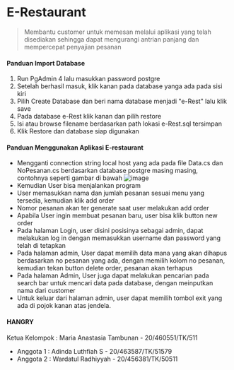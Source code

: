 #  E-Restaurant
>Membantu customer untuk memesan melalui aplikasi yang telah disediakan sehingga dapat mengurangi antrian panjang dan mempercepat penyajian pesanan

#### Panduan Import Database
1. Run PgAdmin 4 lalu masukkan password postgre
2. Setelah berhasil masuk, klik kanan pada database yanga ada pada sisi kiri
3. Pilih Create Database dan beri nama database menjadi "e-Rest" lalu klik save
4. Pada database e-Rest klik kanan dan pilih restore
5. Isi atau browse filename berdasarkan path lokasi e-Rest.sql tersimpan
6. Klik Restore dan database siap digunakan


#### Panduan Menggunakan Aplikasi E-restaurant 
- Mengganti connection string local host yang ada pada file Data.cs dan NoPesanan.cs berdasarkan database postgre masing masing, contohnya seperti gambar di bawah
  ![image](https://user-images.githubusercontent.com/79191854/203219352-bad928f9-dc03-4fc7-9a69-c4cd4095a0de.png)
- Kemudian User bisa menjalankan program
- User memasukkan nama dan jumlah pesanan sesuai menu yang tersedia, kemudian klik add order
- Nomor pesanan akan ter generate saat user melakukan add order
- Apabila User ingin membuat pesanan baru, user bisa klik button new order 
- Pada halaman Login, user disini posisinya sebagai admin, dapat melakukan log in dengan memasukkan username dan password yang telah di tetapkan
- Pada halaman admin, User dapat memilih data mana yang akan dihapus berdasarkan no pesanan yang ada, dengan memilih kolom no pesanan, kemudian tekan button delete       order, pesanan akan terhapus
- Pada halaman Admin, User juga dapat melakukan pencarian pada search bar untuk mencari data pada database, dengan meinputkan nama dari customer
- Untuk keluar dari halaman admin, user dapat memilih tombol exit yang ada di pojok kanan atas jendela.



#### HANGRY
Ketua Kelompok : Maria Anastasia Tambunan - 20/460551/TK/511

- Anggota 1 : Adinda Luthfiah S - 20/463587/TK/51579
- Anggota 2 : Wardatul Radhiyyah - 20/456381/TK/50511
  
